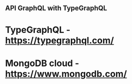 ## API GraphQL with TypeGraphQL

# TypeGraphQL - https://typegraphql.com/
# MongoDB cloud - https://www.mongodb.com/